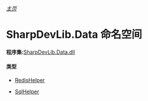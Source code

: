 ###### [主页](./Index.md "主页")

# SharpDevLib.Data 命名空间

**程序集:**[SharpDevLib.Data.dll](./SharpDevLib.Data.assembly.md "SharpDevLib.Data.dll")


#### 类型

* [RedisHelper](./SharpDevLib.Data.RedisHelper.md "RedisHelper")

* [SqlHelper](./SharpDevLib.Data.SqlHelper.md "SqlHelper")

